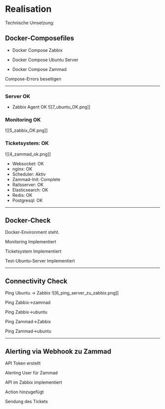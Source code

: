 # Realisation

Technische Umsetzung:
## Docker-Composefiles

- Docker Compose Zabbix

- Docker Compose Ubuntu Server
- Docker Compose Zammad

Compose-Errors beseitigen

___
### Server OK
- Zabbix Agent OK
![[7_ubuntu_OK.png]]

### Monitoring OK
![[5_zabbix_OK.png]]
### Ticketsystem: OK
![[4_zammad_ok.png]]
- Websocket: OK
- nginx: OK
- Scheduler: Aktiv
- Zammad-Init: Complete
- Railsserver: OK
- Elasticsearch: OK
- Redis: OK
- Postgresql: OK

___
## Docker-Check

Docker-Environment steht.

Monitoring Implementiert

Ticketsystem Implementiert

Test-Ubuntu-Server Implementiert
___
## Connectivity Check

Ping Ubuntu -> Zabbix ![[6_ping_server_zu_zabbix.png]]

Ping Zabbix->zammad

Ping Zabbix->ubuntu

Ping Zammad->Zabbix

Ping Zammad->ubuntu
___
## Alerting via Webhook zu Zammad

API Token erstellt

Alerting User für Zammad

API im Zabbix implementiert

Action hinzugefügt

Sendung des Tickets